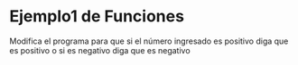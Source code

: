 # Ejemplo1 de Funciones
Modifica el programa para que si el número ingresado es positivo diga que es positivo o si es negativo diga que es negativo
